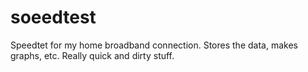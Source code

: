 # soeedtest
Speedtet for my home broadband connection. Stores the data, makes graphs, etc. Really quick and dirty stuff.
